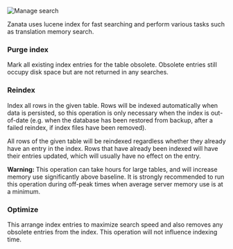 ![Manage search](/images/admin-manage-search.png)
<br/>

Zanata uses lucene index for fast searching and perform various tasks such as translation memory search.

### Purge index

Mark all existing index entries for the table obsolete. Obsolete entries still occupy disk space but are not returned in any searches.

### Reindex

Index all rows in the given table. Rows will be indexed automatically when data is persisted, so this operation is only necessary when the index is out-of-date (e.g. when the database has been restored from backup, after a failed reindex, if index files have been removed).

All rows of the given table will be reindexed regardless whether they already have an entry in the index. Rows that have already been indexed will have their entries updated, which will usually have no effect on the entry.

**Warning:** This operation can take hours for large tables, and will increase memory use significantly above baseline. It is strongly recommended to run this operation during off-peak times when average server memory use is at a minimum.

### Optimize

This arrange index entries to maximize search speed and also removes any obsolete entries from the index. 
This operation will not influence indexing time.